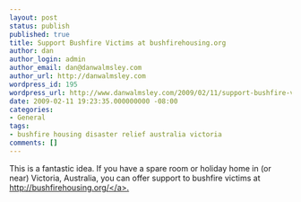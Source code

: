 ```yaml
---
layout: post
status: publish
published: true
title: Support Bushfire Victims at bushfirehousing.org
author: dan
author_login: admin
author_email: dan@danwalmsley.com
author_url: http://danwalmsley.com
wordpress_id: 195
wordpress_url: http://www.danwalmsley.com/2009/02/11/support-bushfire-victims-at-bushfirehousingorg/
date: 2009-02-11 19:23:35.000000000 -08:00
categories:
- General
tags:
- bushfire housing disaster relief australia victoria
comments: []
---
```

This is a fantastic idea. If you have a spare room or holiday home in (or near) Victoria, Australia, you can offer support to bushfire victims at <a href="http:&#47;&#47;bushfirehousing.org">http:&#47;&#47;bushfirehousing.org&#47;<&#47;a>.
